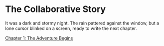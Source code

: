 # The Collaborative Story

It was a dark and stormy night. The rain pattered against the window, but a lone cursor blinked on a screen, ready to write the next chapter.

[Chapter 1: The Adventure Begins](./chapter_1.py)
